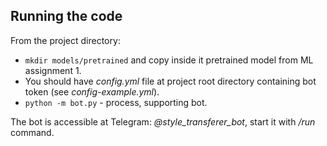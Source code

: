 ## Running the code

From the project directory:

* ```mkdir models/pretrained``` and copy inside it pretrained model from ML assignment 1.
* You should have <em>config.yml</em> file at project root directory containing bot token (see <em>config-example.yml</em>).
* ```python -m bot.py``` - process, supporting bot.
 
The bot is accessible at Telegram: <em>@style_transferer_bot</em>, start it with <em>/run</em> command.
